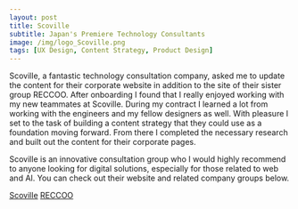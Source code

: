 ```yaml
---
layout: post
title: Scoville
subtitle: Japan's Premiere Technology Consultants
image: /img/logo_Scoville.png
tags: [UX Design, Content Strategy, Product Design]
---
```

Scoville, a fantastic technology consultation company, asked me to update the content for their corporate website in addition to the site of their sister group RECCOO.
After onboarding I found that I really enjoyed working with my new teammates at Scoville. During my contract I learned a lot from working with the engineers and my
fellow designers as well. With pleasure I set to the task of building a content strategy that they could use as a foundation moving forward. 
From there I completed the necessary research and built out the content for their corporate pages.

Scoville is an innovative consultation group who I would highly recommend to anyone looking for digital solutions, especially for those related to web and AI.
You can check out their website and related company groups below.

[Scoville](https://scoville.jp/)
[RECCOO](https://reccoo.com/)
